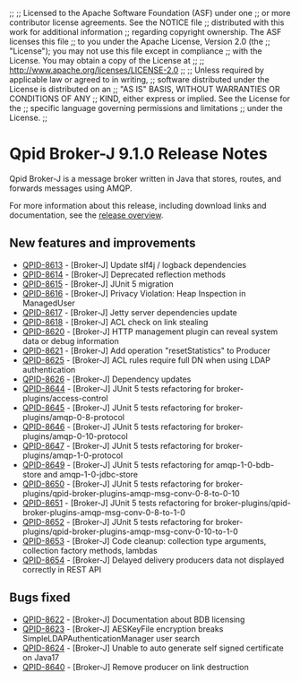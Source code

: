 ;;
;; Licensed to the Apache Software Foundation (ASF) under one
;; or more contributor license agreements.  See the NOTICE file
;; distributed with this work for additional information
;; regarding copyright ownership.  The ASF licenses this file
;; to you under the Apache License, Version 2.0 (the
;; "License"); you may not use this file except in compliance
;; with the License.  You may obtain a copy of the License at
;; 
;;   http://www.apache.org/licenses/LICENSE-2.0
;; 
;; Unless required by applicable law or agreed to in writing,
;; software distributed under the License is distributed on an
;; "AS IS" BASIS, WITHOUT WARRANTIES OR CONDITIONS OF ANY
;; KIND, either express or implied.  See the License for the
;; specific language governing permissions and limitations
;; under the License.
;;

# Qpid Broker-J 9.1.0 Release Notes

Qpid Broker-J is a message broker written in Java that stores, routes,
and forwards messages using AMQP.

For more information about this release, including download links and
documentation, see the [release overview](index.html).


## New features and improvements

 - [QPID-8613](https://issues.apache.org/jira/browse/QPID-8613) - [Broker-J] Update slf4j / logback dependencies
 - [QPID-8614](https://issues.apache.org/jira/browse/QPID-8614) - [Broker-J] Deprecated reflection methods
 - [QPID-8615](https://issues.apache.org/jira/browse/QPID-8615) - [Broker-J] JUnit 5 migration
 - [QPID-8616](https://issues.apache.org/jira/browse/QPID-8616) - [Broker-J] Privacy Violation: Heap Inspection in ManagedUser
 - [QPID-8617](https://issues.apache.org/jira/browse/QPID-8617) - [Broker-J] Jetty server dependencies update
 - [QPID-8618](https://issues.apache.org/jira/browse/QPID-8618) - [Broker-J] ACL check on link stealing
 - [QPID-8620](https://issues.apache.org/jira/browse/QPID-8620) - [Broker-J] HTTP management plugin can reveal system data or debug information
 - [QPID-8621](https://issues.apache.org/jira/browse/QPID-8621) - [Broker-J] Add operation "resetStatistics" to Producer
 - [QPID-8625](https://issues.apache.org/jira/browse/QPID-8625) - [Broker-J] ACL rules require full DN when using LDAP authentication
 - [QPID-8626](https://issues.apache.org/jira/browse/QPID-8626) - [Broker-J] Dependency updates
 - [QPID-8644](https://issues.apache.org/jira/browse/QPID-8644) - [Broker-J] JUnit 5 tests refactoring for broker-plugins/access-control
 - [QPID-8645](https://issues.apache.org/jira/browse/QPID-8645) - [Broker-J] JUnit 5 tests refactoring for broker-plugins/amqp-0-8-protocol
 - [QPID-8646](https://issues.apache.org/jira/browse/QPID-8646) - [Broker-J] JUnit 5 tests refactoring for broker-plugins/amqp-0-10-protocol
 - [QPID-8647](https://issues.apache.org/jira/browse/QPID-8647) - [Broker-J] JUnit 5 tests refactoring for broker-plugins/amqp-1-0-protocol
 - [QPID-8649](https://issues.apache.org/jira/browse/QPID-8649) - [Broker-J] JUnit 5 tests refactoring for amqp-1-0-bdb-store and amqp-1-0-jdbc-store
 - [QPID-8650](https://issues.apache.org/jira/browse/QPID-8650) - [Broker-J] JUnit 5 tests refactoring for broker-plugins/qpid-broker-plugins-amqp-msg-conv-0-8-to-0-10
 - [QPID-8651](https://issues.apache.org/jira/browse/QPID-8651) - [Broker-J] JUnit 5 tests refactoring for broker-plugins/qpid-broker-plugins-amqp-msg-conv-0-8-to-1-0
 - [QPID-8652](https://issues.apache.org/jira/browse/QPID-8652) - [Broker-J] JUnit 5 tests refactoring for broker-plugins/qpid-broker-plugins-amqp-msg-conv-0-10-to-1-0
 - [QPID-8653](https://issues.apache.org/jira/browse/QPID-8653) - [Broker-J] Code cleanup: collection type arguments, collection factory methods, lambdas
 - [QPID-8654](https://issues.apache.org/jira/browse/QPID-8654) - [Broker-J] Delayed delivery producers data not displayed correctly in REST API

## Bugs fixed

 - [QPID-8622](https://issues.apache.org/jira/browse/QPID-8622) - [Broker-J] Documentation about BDB licensing
 - [QPID-8623](https://issues.apache.org/jira/browse/QPID-8623) - [Broker-J] AESKeyFile encryption breaks SimpleLDAPAuthenticationManager user search
 - [QPID-8624](https://issues.apache.org/jira/browse/QPID-8624) - [Broker-J] Unable to auto generate self signed certificate on Java17
 - [QPID-8640](https://issues.apache.org/jira/browse/QPID-8640) - [Broker-J] Remove producer on link destruction
